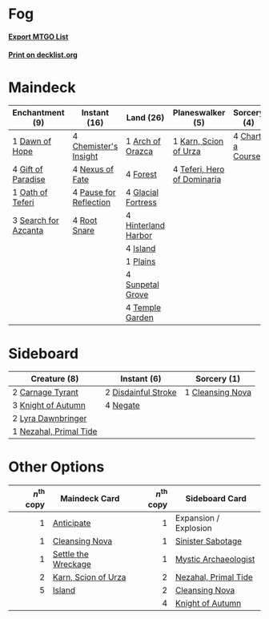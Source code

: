 # Fog

#### [Export MTGO List](../collection/Fog/Fog.txt)
#### [Print on decklist.org](http://decklist.org/?deckmain=1%09Arch%20of%20Orazca%0A4%09Chart%20a%20Course%0A4%09Chemister's%20Insight%0A1%09Dawn%20of%20Hope%0A4%09Forest%0A4%09Gift%20of%20Paradise%0A4%09Glacial%20Fortress%0A4%09Hinterland%20Harbor%0A4%09Island%0A1%09Karn,%20Scion%20of%20Urza%0A4%09Nexus%20of%20Fate%0A1%09Oath%20of%20Teferi%0A4%09Pause%20for%20Reflection%0A1%09Plains%0A4%09Root%20Snare%0A3%09Search%20for%20Azcanta%0A4%09Sunpetal%20Grove%0A4%09Teferi,%20Hero%20of%20Dominaria%0A4%09Temple%20Garden&deckside=2%09Carnage%20Tyrant%0A1%09Cleansing%20Nova%0A2%09Disdainful%20Stroke%0A3%09Knight%20of%20Autumn%0A2%09Lyra%20Dawnbringer%0A4%09Negate%0A1%09Nezahal,%20Primal%20Tide)
# Maindeck

|                                        Enchantment (9)                                        |                                          Instant (16)                                           |                                          Land (26)                                           |                                           Planeswalker (5)                                           |                                        Sorcery (4)                                        |
|-----------------------------------------------------------------------------------------------|-------------------------------------------------------------------------------------------------|----------------------------------------------------------------------------------------------|------------------------------------------------------------------------------------------------------|-------------------------------------------------------------------------------------------|
|1 [Dawn of Hope](http://gatherer.wizards.com/Pages/Card/Details.aspx?multiverseid=452758)      |4 [Chemister's Insight](http://gatherer.wizards.com/Pages/Card/Details.aspx?multiverseid=452782) |1 [Arch of Orazca](http://gatherer.wizards.com/Pages/Card/Details.aspx?multiverseid=439849)   |1 [Karn, Scion of Urza](http://gatherer.wizards.com/Pages/Card/Details.aspx?multiverseid=442889)      |4 [Chart a Course](http://gatherer.wizards.com/Pages/Card/Details.aspx?multiverseid=435200)|
|4 [Gift of Paradise](http://gatherer.wizards.com/Pages/Card/Details.aspx?multiverseid=447320)  |4 [Nexus of Fate](http://gatherer.wizards.com/Pages/Card/Details.aspx?multiverseid=450253)       |4 [Forest](http://gatherer.wizards.com/Pages/Card/Details.aspx?multiverseid=439605)           |4 [Teferi, Hero of Dominaria](http://gatherer.wizards.com/Pages/Card/Details.aspx?multiverseid=443095)|                                                                                           |
|1 [Oath of Teferi](http://gatherer.wizards.com/Pages/Card/Details.aspx?multiverseid=443088)    |4 [Pause for Reflection](http://gatherer.wizards.com/Pages/Card/Details.aspx?multiverseid=452890)|4 [Glacial Fortress](http://gatherer.wizards.com/Pages/Card/Details.aspx?multiverseid=435416) |                                                                                                      |                                                                                           |
|3 [Search for Azcanta](http://gatherer.wizards.com/Pages/Card/Details.aspx?multiverseid=435226)|4 [Root Snare](http://gatherer.wizards.com/Pages/Card/Details.aspx?multiverseid=447335)          |4 [Hinterland Harbor](http://gatherer.wizards.com/Pages/Card/Details.aspx?multiverseid=241988)|                                                                                                      |                                                                                           |
|                                                                                               |                                                                                                 |4 [Island](http://gatherer.wizards.com/Pages/Card/Details.aspx?multiverseid=439602)           |                                                                                                      |                                                                                           |
|                                                                                               |                                                                                                 |1 [Plains](http://gatherer.wizards.com/Pages/Card/Details.aspx?multiverseid=439601)           |                                                                                                      |                                                                                           |
|                                                                                               |                                                                                                 |4 [Sunpetal Grove](http://gatherer.wizards.com/Pages/Card/Details.aspx?multiverseid=420946)   |                                                                                                      |                                                                                           |
|                                                                                               |                                                                                                 |4 [Temple Garden](http://gatherer.wizards.com/Pages/Card/Details.aspx?multiverseid=405112)    |                                                                                                      |                                                                                           |


# Sideboard

|                                          Creature (8)                                           |                                         Instant (6)                                          |                                        Sorcery (1)                                        |
|-------------------------------------------------------------------------------------------------|----------------------------------------------------------------------------------------------|-------------------------------------------------------------------------------------------|
|2 [Carnage Tyrant](http://gatherer.wizards.com/Pages/Card/Details.aspx?multiverseid=435334)      |2 [Disdainful Stroke](http://gatherer.wizards.com/Pages/Card/Details.aspx?multiverseid=446776)|1 [Cleansing Nova](http://gatherer.wizards.com/Pages/Card/Details.aspx?multiverseid=447145)|
|3 [Knight of Autumn](http://gatherer.wizards.com/Pages/Card/Details.aspx?multiverseid=452933)    |4 [Negate](http://gatherer.wizards.com/Pages/Card/Details.aspx?multiverseid=447135)           |                                                                                           |
|2 [Lyra Dawnbringer](http://gatherer.wizards.com/Pages/Card/Details.aspx?multiverseid=442914)    |                                                                                              |                                                                                           |
|1 [Nezahal, Primal Tide](http://gatherer.wizards.com/Pages/Card/Details.aspx?multiverseid=439702)|                                                                                              |                                                                                           |


# Other Options

|*n*<sup>th</sup> copy|                                        Maindeck Card                                         |*n*<sup>th</sup> copy|                                        Sideboard Card                                         |
|--------------------:|----------------------------------------------------------------------------------------------|--------------------:|-----------------------------------------------------------------------------------------------|
|                    1|[Anticipate](http://gatherer.wizards.com/Pages/Card/Details.aspx?multiverseid=447180)         |                    1|Expansion / Explosion                                                                          |
|                    1|[Cleansing Nova](http://gatherer.wizards.com/Pages/Card/Details.aspx?multiverseid=447145)     |                    1|[Sinister Sabotage](http://gatherer.wizards.com/Pages/Card/Details.aspx?multiverseid=452804)   |
|                    1|[Settle the Wreckage](http://gatherer.wizards.com/Pages/Card/Details.aspx?multiverseid=435186)|                    1|[Mystic Archaeologist](http://gatherer.wizards.com/Pages/Card/Details.aspx?multiverseid=447199)|
|                    2|[Karn, Scion of Urza](http://gatherer.wizards.com/Pages/Card/Details.aspx?multiverseid=442889)|                    2|[Nezahal, Primal Tide](http://gatherer.wizards.com/Pages/Card/Details.aspx?multiverseid=439702)|
|                    5|[Island](http://gatherer.wizards.com/Pages/Card/Details.aspx?multiverseid=439602)             |                    2|[Cleansing Nova](http://gatherer.wizards.com/Pages/Card/Details.aspx?multiverseid=447145)      |
|                     |                                                                                              |                    4|[Knight of Autumn](http://gatherer.wizards.com/Pages/Card/Details.aspx?multiverseid=452933)    |

